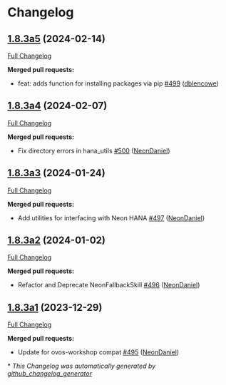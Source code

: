 # Changelog

## [1.8.3a5](https://github.com/NeonGeckoCom/neon-utils/tree/1.8.3a5) (2024-02-14)

[Full Changelog](https://github.com/NeonGeckoCom/neon-utils/compare/1.8.3a4...1.8.3a5)

**Merged pull requests:**

- feat: adds function for installing packages via pip [\#499](https://github.com/NeonGeckoCom/neon-utils/pull/499) ([dblencowe](https://github.com/dblencowe))

## [1.8.3a4](https://github.com/NeonGeckoCom/neon-utils/tree/1.8.3a4) (2024-02-07)

[Full Changelog](https://github.com/NeonGeckoCom/neon-utils/compare/1.8.3a3...1.8.3a4)

**Merged pull requests:**

- Fix directory errors in hana\_utils [\#500](https://github.com/NeonGeckoCom/neon-utils/pull/500) ([NeonDaniel](https://github.com/NeonDaniel))

## [1.8.3a3](https://github.com/NeonGeckoCom/neon-utils/tree/1.8.3a3) (2024-01-24)

[Full Changelog](https://github.com/NeonGeckoCom/neon-utils/compare/1.8.3a2...1.8.3a3)

**Merged pull requests:**

- Add utilities for interfacing with Neon HANA [\#497](https://github.com/NeonGeckoCom/neon-utils/pull/497) ([NeonDaniel](https://github.com/NeonDaniel))

## [1.8.3a2](https://github.com/NeonGeckoCom/neon-utils/tree/1.8.3a2) (2024-01-02)

[Full Changelog](https://github.com/NeonGeckoCom/neon-utils/compare/1.8.3a1...1.8.3a2)

**Merged pull requests:**

- Refactor and Deprecate NeonFallbackSkill [\#496](https://github.com/NeonGeckoCom/neon-utils/pull/496) ([NeonDaniel](https://github.com/NeonDaniel))

## [1.8.3a1](https://github.com/NeonGeckoCom/neon-utils/tree/1.8.3a1) (2023-12-29)

[Full Changelog](https://github.com/NeonGeckoCom/neon-utils/compare/1.8.2...1.8.3a1)

**Merged pull requests:**

- Update for ovos-workshop compat [\#495](https://github.com/NeonGeckoCom/neon-utils/pull/495) ([NeonDaniel](https://github.com/NeonDaniel))



\* *This Changelog was automatically generated by [github_changelog_generator](https://github.com/github-changelog-generator/github-changelog-generator)*
